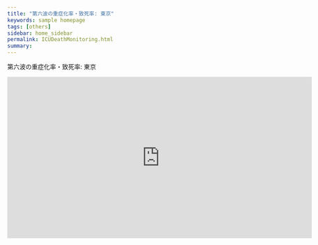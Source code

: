 ```yaml
---
title: "第六波の重症化率・致死率: 東京"
keywords: sample homepage
tags: [others]
sidebar: home_sidebar
permalink: ICUDeathMonitoring.html
summary:
---
```


第六波の重症化率・致死率: 東京

<iframe width="700" height="371" seamless frameborder="0" scrolling="no" src="https://docs.google.com/spreadsheets/d/e/2PACX-1vTGXY2Pw4_G8QvRtvQdBawgg5C-APbz9k9jJ7CykRr2aYnWXNLW6S3KAr3c3vcCV2dVP4ZjINkn0TIp/pubchart?oid=367390987&amp;format=interactive"></iframe>

